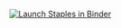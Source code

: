 [![Launch Staples in Binder](https://mybinder.org/badge_logo.svg)](https://mybinder.org/v2/gh/SeafoodStudios/StaplesWeb/HEAD)
